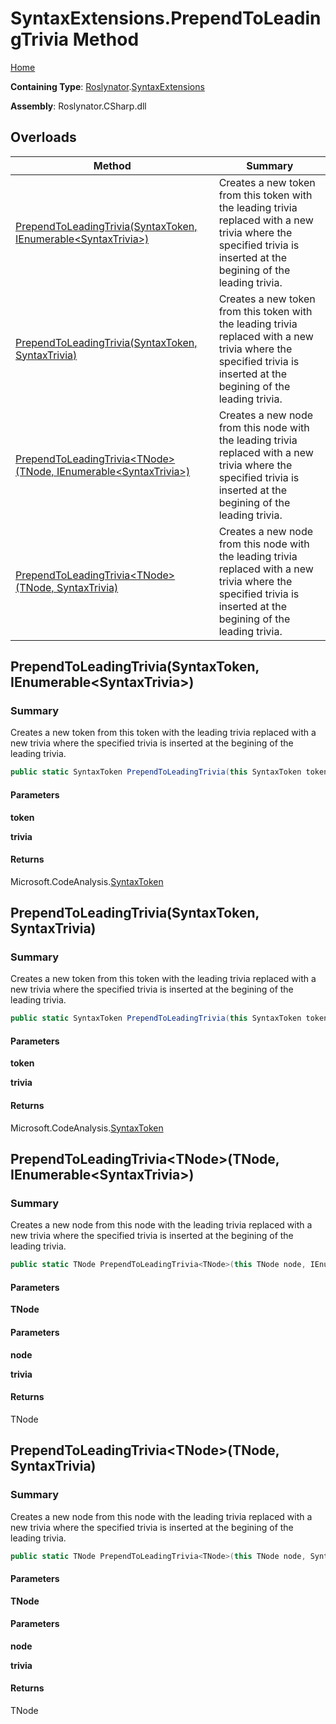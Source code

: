 # SyntaxExtensions\.PrependToLeadingTrivia Method

[Home](../../../README.md)

**Containing Type**: [Roslynator](../../README.md)\.[SyntaxExtensions](../README.md)

**Assembly**: Roslynator\.CSharp\.dll

## Overloads

| Method | Summary |
| ------ | ------- |
| [PrependToLeadingTrivia(SyntaxToken, IEnumerable\<SyntaxTrivia>)](../PrependToLeadingTrivia/README.md#Roslynator_SyntaxExtensions_PrependToLeadingTrivia_Microsoft_CodeAnalysis_SyntaxToken_System_Collections_Generic_IEnumerable_Microsoft_CodeAnalysis_SyntaxTrivia__) | Creates a new token from this token with the leading trivia replaced with a new trivia where the specified trivia is inserted at the begining of the leading trivia\. |
| [PrependToLeadingTrivia(SyntaxToken, SyntaxTrivia)](../PrependToLeadingTrivia/README.md#Roslynator_SyntaxExtensions_PrependToLeadingTrivia_Microsoft_CodeAnalysis_SyntaxToken_Microsoft_CodeAnalysis_SyntaxTrivia_) | Creates a new token from this token with the leading trivia replaced with a new trivia where the specified trivia is inserted at the begining of the leading trivia\. |
| [PrependToLeadingTrivia\<TNode>(TNode, IEnumerable\<SyntaxTrivia>)](#Roslynator_SyntaxExtensions_PrependToLeadingTrivia__1___0_System_Collections_Generic_IEnumerable_Microsoft_CodeAnalysis_SyntaxTrivia__) | Creates a new node from this node with the leading trivia replaced with a new trivia where the specified trivia is inserted at the begining of the leading trivia\. |
| [PrependToLeadingTrivia\<TNode>(TNode, SyntaxTrivia)](#Roslynator_SyntaxExtensions_PrependToLeadingTrivia__1___0_Microsoft_CodeAnalysis_SyntaxTrivia_) | Creates a new node from this node with the leading trivia replaced with a new trivia where the specified trivia is inserted at the begining of the leading trivia\. |

## PrependToLeadingTrivia\(SyntaxToken, IEnumerable\<SyntaxTrivia>\)<a name="Roslynator_SyntaxExtensions_PrependToLeadingTrivia_Microsoft_CodeAnalysis_SyntaxToken_System_Collections_Generic_IEnumerable_Microsoft_CodeAnalysis_SyntaxTrivia__"></a>

### Summary

Creates a new token from this token with the leading trivia replaced with a new trivia where the specified trivia is inserted at the begining of the leading trivia\.

```csharp
public static SyntaxToken PrependToLeadingTrivia(this SyntaxToken token, IEnumerable<SyntaxTrivia> trivia)
```

#### Parameters

**token**



**trivia**



#### Returns

Microsoft\.CodeAnalysis\.[SyntaxToken](https://docs.microsoft.com/en-us/dotnet/api/microsoft.codeanalysis.syntaxtoken)

## PrependToLeadingTrivia\(SyntaxToken, SyntaxTrivia\)<a name="Roslynator_SyntaxExtensions_PrependToLeadingTrivia_Microsoft_CodeAnalysis_SyntaxToken_Microsoft_CodeAnalysis_SyntaxTrivia_"></a>

### Summary

Creates a new token from this token with the leading trivia replaced with a new trivia where the specified trivia is inserted at the begining of the leading trivia\.

```csharp
public static SyntaxToken PrependToLeadingTrivia(this SyntaxToken token, SyntaxTrivia trivia)
```

#### Parameters

**token**



**trivia**



#### Returns

Microsoft\.CodeAnalysis\.[SyntaxToken](https://docs.microsoft.com/en-us/dotnet/api/microsoft.codeanalysis.syntaxtoken)

## PrependToLeadingTrivia\<TNode>\(TNode, IEnumerable\<SyntaxTrivia>\)<a name="Roslynator_SyntaxExtensions_PrependToLeadingTrivia__1___0_System_Collections_Generic_IEnumerable_Microsoft_CodeAnalysis_SyntaxTrivia__"></a>

### Summary

Creates a new node from this node with the leading trivia replaced with a new trivia where the specified trivia is inserted at the begining of the leading trivia\.

```csharp
public static TNode PrependToLeadingTrivia<TNode>(this TNode node, IEnumerable<SyntaxTrivia> trivia) where TNode : Microsoft.CodeAnalysis.SyntaxNode
```

#### Parameters

**TNode**



#### Parameters

**node**



**trivia**



#### Returns

TNode

## PrependToLeadingTrivia\<TNode>\(TNode, SyntaxTrivia\)<a name="Roslynator_SyntaxExtensions_PrependToLeadingTrivia__1___0_Microsoft_CodeAnalysis_SyntaxTrivia_"></a>

### Summary

Creates a new node from this node with the leading trivia replaced with a new trivia where the specified trivia is inserted at the begining of the leading trivia\.

```csharp
public static TNode PrependToLeadingTrivia<TNode>(this TNode node, SyntaxTrivia trivia) where TNode : Microsoft.CodeAnalysis.SyntaxNode
```

#### Parameters

**TNode**



#### Parameters

**node**



**trivia**



#### Returns

TNode

